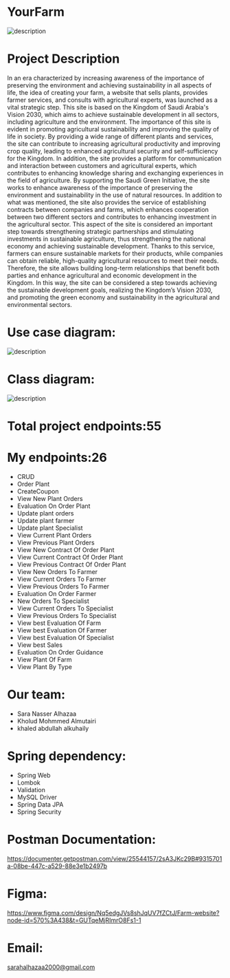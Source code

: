 # YourFarm
![description](https://cdn.discordapp.com/attachments/1234214915905032257/1237322101531344896/logo_yourfarme.png?ex=663b3981&is=6639e801&hm=60ea1484594bad454f65d391e8abdb343cb085b5f9b46e0b146c13bf6abc35bc&)

# Project Description
In an era characterized by increasing awareness of the importance of preserving the environment and achieving sustainability in all aspects of life, the idea of ​​creating your farm, a website that sells plants, provides farmer services, and consults with agricultural experts, was launched as a vital strategic step. This site is based on the Kingdom of Saudi Arabia's Vision 2030, which aims to achieve sustainable development in all sectors, including agriculture and the environment. The importance of this site is evident in promoting agricultural sustainability and improving the quality of life in society. By providing a wide range of different plants and services, the site can contribute to increasing agricultural productivity and improving crop quality, leading to enhanced agricultural security and self-sufficiency for the Kingdom. In addition, the site provides a platform for communication and interaction between customers and agricultural experts, which contributes to enhancing knowledge sharing and exchanging experiences in the field of agriculture. By supporting the Saudi Green Initiative, the site works to enhance awareness of the importance of preserving the environment and sustainability in the use of natural resources. In addition to what was mentioned, the site also provides the service of establishing contracts between companies and farms, which enhances cooperation between two different sectors and contributes to enhancing investment in the agricultural sector. This aspect of the site is considered an important step towards strengthening strategic partnerships and stimulating investments in sustainable agriculture, thus strengthening the national economy and achieving sustainable development. Thanks to this service, farmers can ensure sustainable markets for their products, while companies can obtain reliable, high-quality agricultural resources to meet their needs. Therefore, the site allows building long-term relationships that benefit both parties and enhance agricultural and economic development in the Kingdom. In this way, the site can be considered a step towards achieving the sustainable development goals, realizing the Kingdom’s Vision 2030, and promoting the green economy and sustainability in the agricultural and environmental sectors.

# Use case diagram:
![description](https://cdn.discordapp.com/attachments/1234214915905032257/1237335052321423381/731D2124-CC60-47DA-BCC9-31D9CF97F912_1_105_c.jpeg?ex=663b4591&is=6639f411&hm=f09773a71d22fe59644c36e61a3f418054d7ee80a31c5999d7b06794fefaf05d&)

# Class diagram:
![description](https://cdn.discordapp.com/attachments/1234214915905032258/1237540346972602459/D7D579F4-BF13-4288-9C32-FD2CB42E1FAE.png?ex=663c04c3&is=663ab343&hm=22eceb999247825e9e5bc53a12fab84968c94359cb0eb823d2edeebdf37f866d&)

# Total project endpoints:55

# My endpoints:26
- CRUD 
- Order Plant
- CreateCoupon
- View New Plant Orders
- Evaluation On Order Plant
- Update plant orders
- Update plant farmer
- Update plant Specialist
- View Current Plant Orders
- View Previous Plant Orders
- View New Contract Of Order Plant
- View Current Contract Of Order Plant
- View Previous Contract Of Order Plant
- View New Orders To Farmer
- View Current Orders To Farmer
- View Previous Orders To Farmer
- Evaluation On Order Farmer
- New Orders To Specialist
- View Current Orders To Specialist
- View Previous Orders To Specialist 
- View best Evaluation Of Farm  
- View best Evaluation Of Farmer
- View best Evaluation Of Specialist
- View best Sales
- Evaluation On Order Guidance
- View Plant Of Farm 
- View Plant By Type

# Our team:
- Sara Nasser Alhazaa
- Kholud Mohmmed Almutairi
- khaled abdullah alkuhaily
  
# Spring dependency:
- Spring Web
- Lombok
- Validation
- MySQL Driver
- Spring Data JPA
- Spring Security

# Postman Documentation:
https://documenter.getpostman.com/view/25544157/2sA3JKc29B#9315701a-08be-447c-a529-88e3e1b2497b

# Figma:
https://www.figma.com/design/Nq5edgJVs8shJqUV7fZCtJ/Farm-website?node-id=570%3A438&t=GUTqeMjRImrO8Fs1-1
   
# Email:
sarahalhazaa2000@gmail.com


